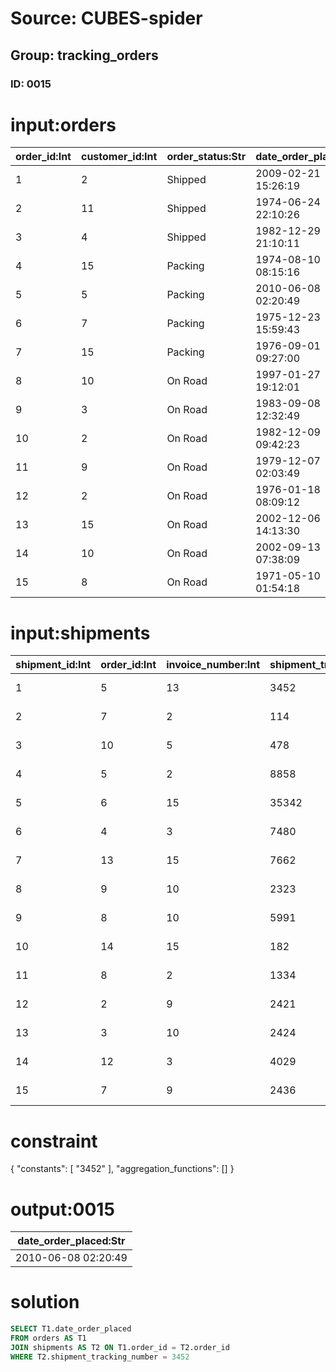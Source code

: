 # Source: CUBES-spider
## Group: tracking_orders
### ID: 0015

# input:orders

| order_id:Int | customer_id:Int | order_status:Str | date_order_placed:Str | order_details:Str |
|---|---|---|---|---|
| 1 | 2 | Shipped | 2009-02-21 15:26:19 | nan |
| 2 | 11 | Shipped | 1974-06-24 22:10:26 | nan |
| 3 | 4 | Shipped | 1982-12-29 21:10:11 | nan |
| 4 | 15 | Packing | 1974-08-10 08:15:16 | nan |
| 5 | 5 | Packing | 2010-06-08 02:20:49 | nan |
| 6 | 7 | Packing | 1975-12-23 15:59:43 | nan |
| 7 | 15 | Packing | 1976-09-01 09:27:00 | nan |
| 8 | 10 | On Road | 1997-01-27 19:12:01 | nan |
| 9 | 3 | On Road | 1983-09-08 12:32:49 | nan |
| 10 | 2 | On Road | 1982-12-09 09:42:23 | nan |
| 11 | 9 | On Road | 1979-12-07 02:03:49 | nan |
| 12 | 2 | On Road | 1976-01-18 08:09:12 | nan |
| 13 | 15 | On Road | 2002-12-06 14:13:30 | nan |
| 14 | 10 | On Road | 2002-09-13 07:38:09 | nan |
| 15 | 8 | On Road | 1971-05-10 01:54:18 | nan |

# input:shipments

| shipment_id:Int | order_id:Int | invoice_number:Int | shipment_tracking_number:Str | shipment_date:Str | other_shipment_details:Str |
|---|---|---|---|---|---|
| 1 | 5 | 13 | 3452 | 1983-08-13 22:34:11 | nan |
| 2 | 7 | 2 | 114 | 1977-11-10 12:11:25 | nan |
| 3 | 10 | 5 | 478 | 2006-01-17 03:08:05 | nan |
| 4 | 5 | 2 | 8858 | 1982-01-24 12:13:16 | nan |
| 5 | 6 | 15 | 35342 | 1981-11-13 23:20:42 | nan |
| 6 | 4 | 3 | 7480 | 1978-05-17 00:03:43 | nan |
| 7 | 13 | 15 | 7662 | 1999-10-12 10:41:49 | nan |
| 8 | 9 | 10 | 2323 | 1983-03-08 16:14:58 | nan |
| 9 | 8 | 10 | 5991 | 1986-06-07 13:54:27 | nan |
| 10 | 14 | 15 | 182 | 1973-06-20 14:26:43 | nan |
| 11 | 8 | 2 | 1334 | 1992-08-13 04:04:52 | nan |
| 12 | 2 | 9 | 2421 | 1985-11-12 12:41:34 | nan |
| 13 | 3 | 10 | 2424 | 1970-02-02 05:23:57 | nan |
| 14 | 12 | 3 | 4029 | 2014-01-15 20:52:15 | nan |
| 15 | 7 | 9 | 2436 | 1991-04-01 15:24:24 | nan |

# constraint

{
  "constants": [
    "3452"
  ],
  "aggregation_functions": []
}

# output:0015

| date_order_placed:Str |
|---|
| 2010-06-08 02:20:49 |

# solution

```sql
SELECT T1.date_order_placed
FROM orders AS T1
JOIN shipments AS T2 ON T1.order_id = T2.order_id
WHERE T2.shipment_tracking_number = 3452
```
